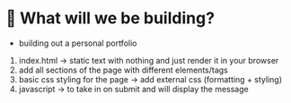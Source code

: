 # 💼 What will we be building?

- building out a personal portfolio

1. index.html -> static text with nothing and just render it in your browser
2. add all sections of the page with different elements/tags
3. basic css styling for the page -> add external css (formatting + styling)
4. javascript -> to take in on submit and will display the message
